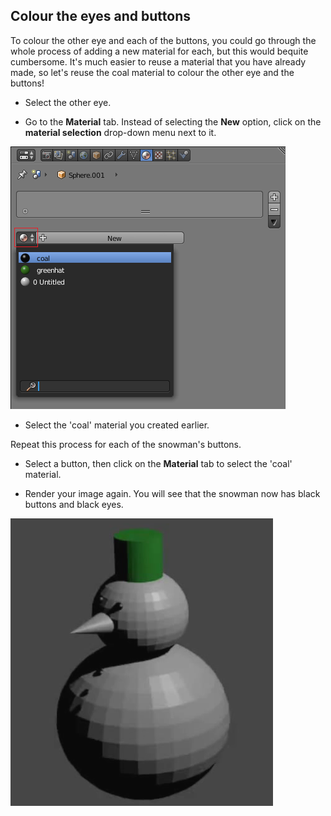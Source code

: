 ## Colour the eyes and buttons

To colour the other eye and each of the buttons, you could go through the whole process of adding a new material for each, but this would bequite cumbersome. It's much easier to reuse a material that you have already made, so let's reuse the coal material to colour the other eye and the buttons!

+ Select the other eye.

+ Go to the **Material** tab. Instead of selecting the **New** option, click on the **material selection** drop-down menu next to it.

![Reselect the material](images/blender-sphere-material-reselect.png)

+ Select the 'coal' material you created earlier.

Repeat this process for each of the snowman's buttons.

+ Select a button, then click on the **Material** tab to select the 'coal' material.

+ Render your image again. You will see that the snowman now has black buttons and black eyes.

![Snowman with black buttons](images/blender-snowman-black-buttons.png)